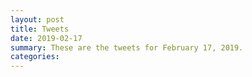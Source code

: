 ```yaml
---
layout: post
title: Tweets
date: 2019-02-17
summary: These are the tweets for February 17, 2019.
categories:
---
```


